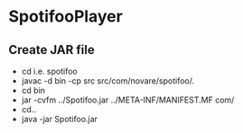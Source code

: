 # SpotifooPlayer

## Create JAR file
- cd <project> i.e. spotifoo
- javac -d bin -cp src src/com/novare/spotifoo/*.*
- cd bin 
- jar -cvfm  ../Spotifoo.jar ../META-INF/MANIFEST.MF com/
- cd..
- java -jar Spotifoo.jar